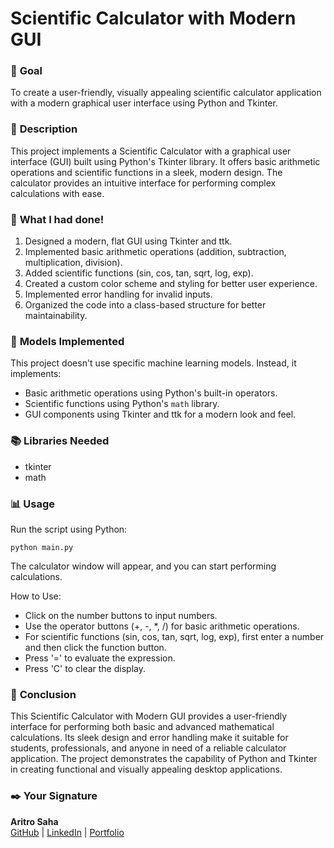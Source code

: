 # Scientific Calculator with Modern GUI

### 🎯 **Goal**
To create a user-friendly, visually appealing scientific calculator application with a modern graphical user interface using Python and Tkinter.

### 🧾 **Description**
This project implements a Scientific Calculator with a graphical user interface (GUI) built using Python's Tkinter library. It offers basic arithmetic operations and scientific functions in a sleek, modern design. The calculator provides an intuitive interface for performing complex calculations with ease.

### 🧮 **What I had done!**
1. Designed a modern, flat GUI using Tkinter and ttk.
2. Implemented basic arithmetic operations (addition, subtraction, multiplication, division).
3. Added scientific functions (sin, cos, tan, sqrt, log, exp).
4. Created a custom color scheme and styling for better user experience.
5. Implemented error handling for invalid inputs.
6. Organized the code into a class-based structure for better maintainability.

### 🚀 **Models Implemented**
This project doesn't use specific machine learning models. Instead, it implements:
- Basic arithmetic operations using Python's built-in operators.
- Scientific functions using Python's `math` library.
- GUI components using Tkinter and ttk for a modern look and feel.

### 📚 **Libraries Needed**
- tkinter
- math

### 📊 **Usage**
Run the script using Python:

```
python main.py
```

The calculator window will appear, and you can start performing calculations.

How to Use:
- Click on the number buttons to input numbers.
- Use the operator buttons (+, -, *, /) for basic arithmetic operations.
- For scientific functions (sin, cos, tan, sqrt, log, exp), first enter a number and then click the function button.
- Press '=' to evaluate the expression.
- Press 'C' to clear the display.

### 📢 **Conclusion**
This Scientific Calculator with Modern GUI provides a user-friendly interface for performing both basic and advanced mathematical calculations. Its sleek design and error handling make it suitable for students, professionals, and anyone in need of a reliable calculator application. The project demonstrates the capability of Python and Tkinter in creating functional and visually appealing desktop applications.

### ✒️ **Your Signature**

**Aritro Saha**  
[GitHub](https://github.com/halcyon-past) | [LinkedIn](https://www.linkedin.com/in/aritro-saha/) | [Portfolio](https://aritro.tech/)